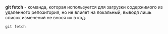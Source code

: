 **git fetch** - команда, которая используется для загрузки содержимого из удаленного репозитория, но не влияет на локальный, выводя лишь список изменений не внося их в код.

```bash=
git fetch
```